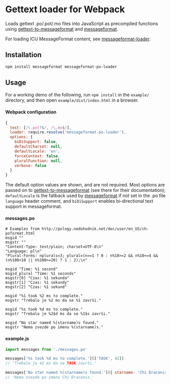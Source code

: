 # Gettext loader for Webpack

Loads gettext .po/.pot/.mo files into JavaScript as precompiled functions using
[gettext-to-messageformat] and [messageformat].

For loading ICU MessageFormat content, see [messageformat-loader].

## Installation

```sh
npm install messageformat messageformat-po-loader
```


## Usage

For a working demo of the following, run `npm install` in the `example/`
directory, and then open `example/dist/index.html` in a browser.


#### Webpack configuration

```js
{
  test: [/\.pot?$/, /\.mo$/],
  loader: require.resolve('messageformat-po-loader'),
  options: {
    biDiSupport: false,
    defaultCharset: null,
    defaultLocale: 'en',
    forceContext: false,
    pluralFunction: null,
    verbose: false
  }
}
```

The default option values are shown, and are not required. Most options are
passed on to [gettext-to-messageformat] (see there for their documentation);
`defaultLocale` is the fallback used by [messageformat] if not set in the .po
file `language` header comment, and `biDiSupport` enables bi-directional text
support in messageformat.


#### messages.po

```pot
# Examples from http://pology.nedohodnik.net/doc/user/en_US/ch-poformat.html
msgid ""
msgstr ""
"Content-Type: text/plain; charset=UTF-8\n"
"Language: pl\n"
"Plural-Forms: nplurals=3; plural=(n==1 ? 0 : n%10>=2 && n%10<=4 && (n%100<10 || n%100>=20) ? 1 : 2);\n"

msgid "Time: %1 second"
msgid_plural "Time: %1 seconds"
msgstr[0] "Czas: %1 sekunda"
msgstr[1] "Czas: %1 sekundy"
msgstr[2] "Czas: %1 sekund"

msgid "%1 took %2 ms to complete."
msgstr "Trebalo je %2 ms da se %1 završi."

msgid "%s took %d ms to complete."
msgstr "Trebalo je %2$d ms da se %1$s završi."

msgid "No star named %(starname)s found."
msgstr "Nema zvezde po imenu %(starname)s."
```


#### example.js

```js
import messages from './messages.po'

messages['%s took %d ms to complete.'](['TASK', 42])
// 'Trebalo je 42 ms da se TASK završi.'

messages['No star named %(starname)s found.']({ starname: 'Chi Draconis' })
// 'Nema zvezde po imenu Chi Draconis.'
```


[gettext-to-messageformat]: https://github.com/eemeli/gettext-to-messageformat
[messageformat]: https://messageformat.github.io/
[messageformat-loader]: https://github.com/messageformat/loader
